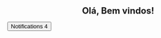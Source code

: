 <!DOCTYPE html>
<html lang="en">
<head>
    <meta charset="UTF-8">
    <meta name="viewport" content="width=device-width, initial-scale=1.0">
    <title>Document</title>

<link href="https://cdn.jsdelivr.net/npm/bootstrap@5.3.1/dist/css/bootstrap.min.css" rel="stylesheet" integrity="sha384-4bw+/aepP/YC94hEpVNVgiZdgIC5+VKNBQNGCHeKRQN+PtmoHDEXuppvnDJzQIu9" crossorigin="anonymous">
  </head>
</head>
<body>
 <h1>Olá, Bem vindos! </h1>

<button type="button" class="btn btn-primary">
  Notifications <span class="badge text-bg-secondary">4</span>
</button>









 <style>
    h1 {
        text-align: center;
        font-size: 20px;
    }
</style>
<script src="https://cdn.jsdelivr.net/npm/bootstrap@5.3.1/dist/js/bootstrap.bundle.min.js" integrity="sha384-HwwvtgBNo3bZJJLYd8oVXjrBZt8cqVSpeBNS5n7C8IVInixGAoxmnlMuBnhbgrkm" crossorigin="anonymous"></script>
<script src="https://cdn.jsdelivr.net/npm/@popperjs/core@2.11.8/dist/umd/popper.min.js" integrity="sha384-I7E8VVD/ismYTF4hNIPjVp/Zjvgyol6VFvRkX/vR+Vc4jQkC+hVqc2pM8ODewa9r" crossorigin="anonymous"></script>
<script src="https://cdn.jsdelivr.net/npm/bootstrap@5.3.1/dist/js/bootstrap.min.js" integrity="sha384-Rx+T1VzGupg4BHQYs2gCW9It+akI2MM/mndMCy36UVfodzcJcF0GGLxZIzObiEfa" crossorigin="anonymous"></script>

</body>
</html>
